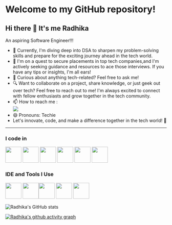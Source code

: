 # Welcome to my GitHub repository!
## Hi there 👋 It's me Radhika



An aspiring Software Engineer!!!

                                               
- 🌱 Currently, I'm diving deep into DSA to sharpen my problem-solving skills and prepare for the exciting journey ahead in the tech world.
- 🤔 I'm on a quest to secure placements in top tech companies,and I'm actively seeking guidance and resources to ace those interviews. If you have any tips or insights, I'm all ears!
- 💬 Curious about anything tech-related? Feel free to ask me!
- 🔍 Want to collaborate on a project, share knowledge, or just geek out over tech? Feel free to reach out to me! I'm always excited to connect with fellow enthusiasts and grow together in the tech community.
- 📫 How to reach me :
<br /> [<img src="https://img.shields.io/badge/LinkedIn-0077B5?style=for-the-badge&logo=linkedin&logoColor=white" />](www.linkedin.com/in/radhika-madhiyazhagan)
- 😄 Pronouns: Techie
- Let's innovate, code, and make a difference together in the tech world! 🌟

--------------------------------------------------------------------------------------------------------------------- 

### I code in
 <img height="50" width="50" src="https://img.icons8.com/color/48/000000/java-coffee-cup-logo.png" /> <img height="50" width="50" src="https://img.icons8.com/color/48/000000/html-5.png" /> <img height="50" width="50" src="https://img.icons8.com/color/48/000000/css3.png" /> <img height="50" width="50" src="https://img.icons8.com/color/48/000000/bootstrap.png" />
 <img height="50" width="50" src="https://img.icons8.com/color/48/000000/mysql-logo.png"/> <img height="50" width="50" src="https://img.icons8.com/color/48/000000/mongodb.png"/>

 ### IDE and Tools I Use
<img height="50" width="50" src="https://img.icons8.com/color/48/000000/visual-studio-code-2019.png"/>  <img height="50" width="50" src="https://img.icons8.com/color/50/000000/git.png"/><img height="50" src="https://img.icons8.com/officel/480/null/java-eclipse.png"/> <img height="50" src="https://img.icons8.com/color/480/null/notion--v1.png" /> <img height="50" width="50" src="https://img.icons8.com/color/48/000000/figma--v1.png"/>  

![Radhika's GitHub stats](https://github-readme-stats.vercel.app/api?username=nisharadhika&theme=dark&show_icons=true)

[![Radhika's github activity graph](https://github-readme-activity-graph.vercel.app/graph?username=nisharadhika&bg_color=0d0d0d&color=f2edf2&line=3ea22a&point=f8f7f7&area=true&hide_border=true)](https://github.com/nisharadhika/github-readme-activity-graph)




  
